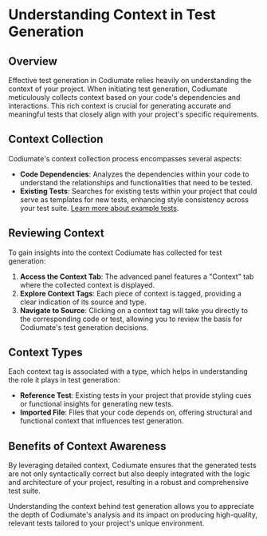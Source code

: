 # Understanding Context in Test Generation

## Overview
Effective test generation in Codiumate relies heavily on understanding the context of your project. When initiating test generation, Codiumate meticulously collects context based on your code's dependencies and interactions. This rich context is crucial for generating accurate and meaningful tests that closely align with your project's specific requirements.

## Context Collection
Codiumate's context collection process encompasses several aspects:

- **Code Dependencies**: Analyzes the dependencies within your code to understand the relationships and functionalities that need to be tested.
- **Existing Tests**: Searches for existing tests within your project that could serve as templates for new tests, enhancing style consistency across your test suite. [Learn more about example tests](./example-test.md).

## Reviewing Context
To gain insights into the context Codiumate has collected for test generation:

1. **Access the Context Tab**: The advanced panel features a "Context" tab where the collected context is displayed.
2. **Explore Context Tags**: Each piece of context is tagged, providing a clear indication of its source and type.
3. **Navigate to Source**: Clicking on a context tag will take you directly to the corresponding code or test, allowing you to review the basis for Codiumate's test generation decisions.

## Context Types
Each context tag is associated with a type, which helps in understanding the role it plays in test generation:

- **Reference Test**: Existing tests in your project that provide styling cues or functional insights for generating new tests.
- **Imported File**: Files that your code depends on, offering structural and functional context that influences test generation.

## Benefits of Context Awareness
By leveraging detailed context, Codiumate ensures that the generated tests are not only syntactically correct but also deeply integrated with the logic and architecture of your project, resulting in a robust and comprehensive test suite.

Understanding the context behind test generation allows you to appreciate the depth of Codiumate's analysis and its impact on producing high-quality, relevant tests tailored to your project's unique environment.
